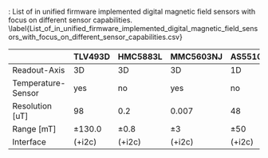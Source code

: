 : List of in unified firmware implemented digital magnetic field sensors with focus on different sensor capabilities. \label{List_of_in_unified_firmware_implemented_digital_magnetic_field_sensors_with_focus_on_different_sensor_capabilities.csv}

|                    | TLV493D | HMC5883L | MMC5603NJ | AS5510 |
| ------------------ | ------- | -------- | --------- | ------ |
| Readout-Axis       | 3D      | 3D       | 3D        | 1D     |
| Temperature-Sensor | yes     | no       | yes       | no     |
| Resolution [uT]    | 98      | 0.2      | 0.007     | 48     |
| Range [mT]         | ±130.0  | ±0.8     | ±3        | ±50    |
| Interface          | (+i2c)  | (+i2c)   | (+i2c)    | (+i2c) |

